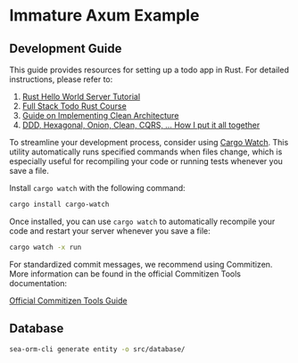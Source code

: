# Immature Axum Example

## Development Guide

This guide provides resources for setting up a todo app in Rust. For detailed instructions, please refer to:

1. [Rust Hello World Server Tutorial](https://medium.com/learning-rust/hello-world-server-8ad299d36cf5)
2. [Full Stack Todo Rust Course](https://github.com/brooks-builds/full-stack-todo-rust-course/tree/main/backend/rust/axum)
3. [Guide on Implementing Clean Architecture](https://blog.devgenius.io/creating-an-api-with-rust-clean-architecture-axum-and-surrealdb-2a95b1b72e0f)
4. [DDD, Hexagonal, Onion, Clean, CQRS, … How I put it all together](https://herbertograca.com/2017/11/16/explicit-architecture-01-ddd-hexagonal-onion-clean-cqrs-how-i-put-it-all-together/#ports)

To streamline your development process, consider using [Cargo Watch](https://github.com/passcod/cargo-watch). This utility automatically runs specified commands when files change, which is especially useful for recompiling your code or running tests whenever you save a file.

Install `cargo watch` with the following command:

```bash
cargo install cargo-watch
```

Once installed, you can use `cargo watch` to automatically recompile your code and restart your server whenever you save a file:

```bash
cargo watch -x run
```

For standardized commit messages, we recommend using Commitizen. More information can be found in the official Commitizen Tools documentation:

[Official Commitizen Tools Guide](https://commitizen-tools.github.io/commitizen/)

## Database

```bash
sea-orm-cli generate entity -o src/database/
```
